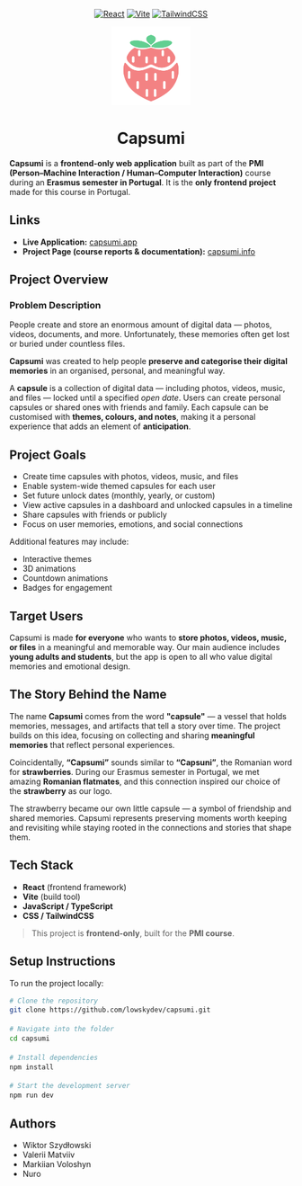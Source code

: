 <div align="center">

[![React](https://img.shields.io/badge/React-19.1-61DAFB?style=for-the-badge&labelColor=black&logo=react&logoColor=61DAFB)](https://reactjs.org/)
[![Vite](https://img.shields.io/badge/Vite-7.1-FF3855?style=for-the-badge&labelColor=black&logo=vite&logoColor=E63946)](https://vitejs.dev/)
[![TailwindCSS](https://img.shields.io/badge/TailwindCSS-4.1-38B2AC?style=for-the-badge&labelColor=black&logo=tailwind-css&logoColor=38B2AC)](https://tailwindcss.com/)

<div align="center">
  <img src="/public/capsumi-logo-color.PNG" alt="Capsumi Logo" width="140" height="140">
</div>

# Capsumi

</div align="center">

**Capsumi** is a **frontend-only web application** built as part of the **PMI (Person–Machine Interaction / Human–Computer Interaction)** course during an **Erasmus semester in Portugal**.
It is the **only frontend project** made for this course in Portugal.

## Links

- **Live Application:** [capsumi.app](https://capsumi.app)
- **Project Page (course reports & documentation):** [capsumi.info](https://capsumi.info)

## Project Overview

### Problem Description

People create and store an enormous amount of digital data — photos, videos, documents, and more.
Unfortunately, these memories often get lost or buried under countless files.

**Capsumi** was created to help people **preserve and categorise their digital memories** in an organised, personal, and meaningful way.

A **capsule** is a collection of digital data — including photos, videos, music, and files — locked until a specified *open date*.
Users can create personal capsules or shared ones with friends and family.
Each capsule can be customised with **themes, colours, and notes**, making it a personal experience that adds an element of **anticipation**.

## Project Goals

- Create time capsules with photos, videos, music, and files
- Enable system-wide themed capsules for each user
- Set future unlock dates (monthly, yearly, or custom)
- View active capsules in a dashboard and unlocked capsules in a timeline
- Share capsules with friends or publicly
- Focus on user memories, emotions, and social connections

Additional features may include:

- Interactive themes
- 3D animations
- Countdown animations
- Badges for engagement

## Target Users

Capsumi is made **for everyone** who wants to **store photos, videos, music, or files** in a meaningful and memorable way.
Our main audience includes **young adults and students**, but the app is open to all who value digital memories and emotional design.

## The Story Behind the Name

The name **Capsumi** comes from the word **"capsule"** — a vessel that holds memories, messages, and artifacts that tell a story over time.
The project builds on this idea, focusing on collecting and sharing **meaningful memories** that reflect personal experiences.

Coincidentally, **“Capsumi”** sounds similar to **“Capsuni”**, the Romanian word for **strawberries**.
During our Erasmus semester in Portugal, we met amazing **Romanian flatmates**, and this connection inspired our choice of the **strawberry** as our logo.

The strawberry became our own little capsule — a symbol of friendship and shared memories.
Capsumi represents preserving moments worth keeping and revisiting while staying rooted in the connections and stories that shape them.

## Tech Stack

- **React** (frontend framework)
- **Vite** (build tool)
- **JavaScript / TypeScript**
- **CSS / TailwindCSS**

> This project is **frontend-only**, built for the **PMI course**.

## Setup Instructions

To run the project locally:

```bash
# Clone the repository
git clone https://github.com/lowskydev/capsumi.git

# Navigate into the folder
cd capsumi

# Install dependencies
npm install

# Start the development server
npm run dev
```

## Authors

- Wiktor Szydłowski
- Valerii Matviiv
- Markiian Voloshyn
- Nuro
